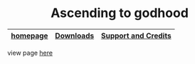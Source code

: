 <head>
  <title>Ascending to Godhood: A game for no-lifes and depressants</title>
</head>

<div style="text-align: center">
  <h1>Ascending to godhood</h1>
</div>

<table>
  <thead>
    <tr>
      <th style="text-align: center"><a href="/">homepage</a></th>
      <th style="text-align: center"><a href="/Products.html">Downloads</a></th>
      <th style="text-align: center"><a href="/SupportAndCredit.html">Support and Credits</a></th>
    </tr>
  </thead>
</table>

view page [here](https://duckeater54.github.io")

